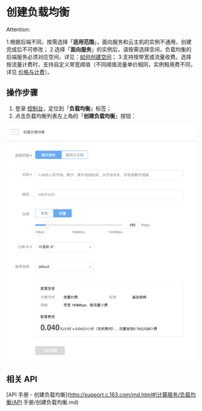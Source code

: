 # 创建负载均衡

<span>Attention:</span><div class="alertContent">1.根据后端不同，按需选择「**适用范围**」，面向服务和云主机的实例不通用，创建完成后不可修改；
2.选择「**面向服务**」的实例后，请按需选择空间，负载均衡的后端服务必须对应空间，详见：[如何创建空间](http://support.c.163.com/md.html#!计算服务/容器服务/使用指南/创建无状态服务.md)；
3.支持按带宽或流量收费。选择按流量计费时，支持自定义带宽阈值（不同阈值流量单价相同，实例租用费不同，详见 [价格与计费](http://support.c.163.com/md.html#!计算服务/负载均衡/购买指南/负载均衡价格与计费.md)）。</div>



## 操作步骤

1. 登录 [控制台](https://c.163.com/dashboard#/m/ingress/)，定位到「**负载均衡**」标签；
2. 点击负载均衡列表左上角的「**创建负载均衡**」按钮：

![](../image/创建负载均衡.png)

## 相关 API

[API 手册 - 创建负载均衡](http://support.c.163.com/md.html#!计算服务/负载均衡/API 手册/创建负载均衡.md)

